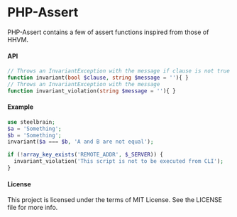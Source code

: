 PHP-Assert
=========

PHP-Assert contains a few of assert functions inspired from those of HHVM.

#### API

```php
// Throws an InvariantException with the message if clause is not true
function invariant(bool $clause, string $message = ''){ }
// Throws an InvariantException with the message
function invariant_violation(string $message = ''){ }
```

#### Example

```php
use steelbrain;
$a = 'Something';
$b = 'Something';
invariant($a === $b, 'A and B are not equal');

if (!array_key_exists('REMOTE_ADDR', $_SERVER)) {
  invariant_violation('This script is not to be executed from CLI');
}
```

#### License

This project is licensed under the terms of MIT License. See the LICENSE file for more info.
